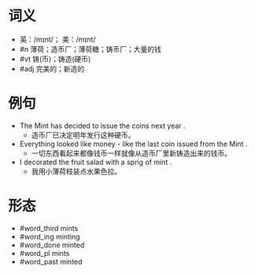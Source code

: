 # 词义
- 英：/mɪnt/； 美：/mɪnt/
- #n 薄荷；造币厂；薄荷糖；铸币厂；大量的钱
- #vt 铸(币)；铸造(硬币)
- #adj 完美的；新造的
# 例句
- The Mint has decided to issue the coins next year .
	- 造币厂已决定明年发行这种硬币。
- Everything looked like money - like the last coin issued from the Mint .
	- 一切东西看起来都像钱币一样就像从造币厂里新铸造出来的钱币。
- I decorated the fruit salad with a sprig of mint .
	- 我用小薄荷枝装点水果色拉。
# 形态
- #word_third mints
- #word_ing minting
- #word_done minted
- #word_pl mints
- #word_past minted
